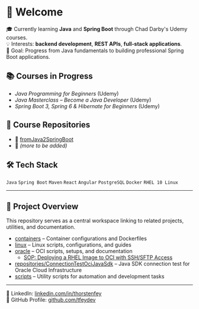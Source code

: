 # 👋 Welcome

🎓 Currently learning **Java** and **Spring Boot** through Chad Darby's Udemy courses.  
💡 Interests: **backend development**, **REST APIs**, **full‑stack applications**.  
🌱 Goal: Progress from Java fundamentals to building professional Spring Boot applications.

## 📚 Courses in Progress
- *Java Programming for Beginners* (Udemy)  
- *Java Masterclass – Become a Java Developer* (Udemy)  
- *Spring Boot 3, Spring 6 & Hibernate for Beginners* (Udemy)

## 📌 Course Repositories
- 🔗 [fromJava2SpringBoot](https://github.com/tfeydev/fromJava2SpringBoot)  
- 🔗 *(more to be added)*

## 🛠️ Tech Stack
`Java` `Spring Boot` `Maven` `React` `Angular` `PostgreSQL` `Docker` `RHEL 10 Linux`

---

## 📂 Project Overview

This repository serves as a central workspace linking to related projects, utilities, and documentation.

- [containers](./containers) – Container configurations and Dockerfiles  
- [linux](./linux) – Linux scripts, configurations, and guides  
- [oracle](./oracle) – OCI scripts, setups, and documentation  
  - [SOP: Deploying a RHEL Image to OCI with SSH/SFTP Access](./oracle/docs/rhel-oci-ssh-sop.md)  
- [repositories/ConnectionTestOciJavaSdk](./repositories/ConnectionTestOciJavaSdk) – Java SDK connection test for Oracle Cloud Infrastructure  
- [scripts](./scripts) – Utility scripts for automation and development tasks

---

📎 LinkedIn: [linkedin.com/in/thorstenfey](https://linkedin.com/in/thorstenfey)  
📂 GitHub Profile: [github.com/tfeydev](https://github.com/tfeydev)
